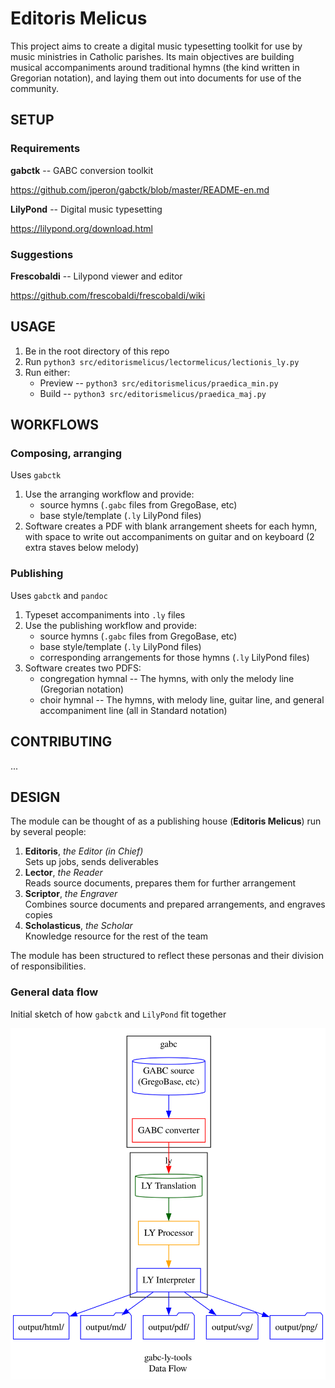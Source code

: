 # Editoris Melicus

This project aims to create a digital music typesetting toolkit for use by music ministries in Catholic parishes.
Its main objectives are building musical accompaniments around traditional hymns (the kind written in Gregorian notation),
and laying them out into documents for use of the community.

## SETUP

### Requirements

**gabctk** -- GABC conversion toolkit

https://github.com/jperon/gabctk/blob/master/README-en.md

**LilyPond** -- Digital music typesetting

https://lilypond.org/download.html

### Suggestions

**Frescobaldi** -- Lilypond viewer and editor

https://github.com/frescobaldi/frescobaldi/wiki

## USAGE

1. Be in the root directory of this repo
1. Run `python3 src/editorismelicus/lectormelicus/lectionis_ly.py`
1. Run either:
    - Preview -- `python3 src/editorismelicus/praedica_min.py`
    - Build -- `python3 src/editorismelicus/praedica_maj.py`

## WORKFLOWS

### Composing, arranging

Uses `gabctk`

1. Use the arranging workflow and provide:
    - source hymns (`.gabc` files from GregoBase, etc)
    - base style/template (`.ly` LilyPond files)
1. Software creates a PDF with blank arrangement sheets for each hymn, with space to write out accompaniments on guitar and on keyboard (2 extra staves below melody)

### Publishing

Uses `gabctk` and `pandoc`

1. Typeset accompaniments into `.ly` files
1. Use the publishing workflow and provide:
    - source hymns (`.gabc` files from GregoBase, etc)
    - base style/template (`.ly` LilyPond files)
    - corresponding arrangements for those hymns (`.ly` LilyPond files)
1. Software creates two PDFS:
    - congregation hymnal -- The hymns, with only the melody line (Gregorian notation)
    - choir hymnal -- The hymns, with melody line, guitar line, and general accompaniment line (all in Standard notation)

## CONTRIBUTING

...

## DESIGN

The module can be thought of as a publishing house (**Editoris Melicus**) run by several people:

1. **Editoris**, _the Editor (in Chief)_  
Sets up jobs, sends deliverables
1. **Lector**, _the Reader_  
Reads source documents, prepares them for further arrangement
1. **Scriptor**, _the Engraver_  
Combines source documents and prepared arrangements, and engraves copies
1. **Scholasticus**, _the Scholar_  
Knowledge resource for the rest of the team

The module has been structured to reflect these personas and their division of responsibilities.

### General data flow

Initial sketch of how `gabctk` and `LilyPond` fit together

![System  Design - gabc-ly-tools](./static/design/graphviz.svg "System  Design - gabc-ly-tools")
